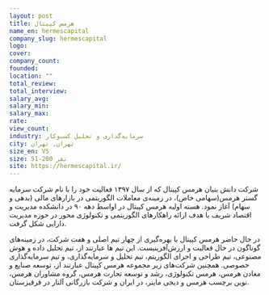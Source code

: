 ```yaml
---
layout: post
title: هرمس کپیتال
name_en: hermescapital
company_slug: hermescapital
logo: 
cover: 
company_count:
founded:
location: ""
total_review: 
total_interview: 
salary_avg: 
salary_min: 
salary_max: 
rate: 
view_count: 
industry: سرمایه‌گذاری و تحلیل کسب‌وکار 
city: تهران, تهران
size_en: VS
size: 51-200 نفر
site: https://hermescapital.ir/
---
```


شرکت دانش بنیان هرمس کپیتال که از سال ۱۳۹۷ فعالیت خود را با نام شرکت سرمایه گستر هرمس(سهامی خاص)، در زمینه‌ی معاملات الگوریتمی در بازارهای مالی (بدهی و سهام) آغاز نمود.
هسته اولیه هرمس کپیتال در اواسط دهه ۹۰ در دانشکده مدیریت و اقتصاد شریف با هدف ارائه راهکارهای الگوریتمی و تکنولوژی محور در حوزه مدیریت دارایی شکل گرفت.

در حال حاضر هرمس کپیتال با بهره‌گیری از چهار تیم اصلی و هفت شرکت، در زمینه‌های گوناگون در حال فعالیت و ارزش‌آفرینیست.
این تیم ها عبارتند از، تیم تحلیل داده و هوش مصنوعی، تیم طراحی و اجرای الگوریتم‌، تیم تحلیل و سرمایه‌گذاری، و تیم سرمایه‌گذاری خصوصی.
همچنین شرکت‌های زیر مجموعه هرمس کپیتال عبارتند از، توسعه صنایع و معادن هرمس، هرمس تکنولوژی، رشد و توسعه تجارت هرمس، گروه مشاوران هرمس، نوین برچسب هرمس و دیجی ماینر، در ایران و شرکت بازرگانی آلتار در قرقیزستان.
